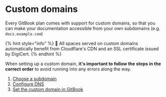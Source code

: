 # Custom domains

Every GitBook plan comes with support for custom domains, so that you can make your documentation accessible from your own subdomains (e.g. `docs.example.com`)

{% hint style="info" %}
🔐 All spaces served on custom domains automatically benefit from Cloudflare's CDN and an SSL certificate issued by DigiCert.
{% endhint %}

When setting up a custom domain, **it's important to follow the steps in the correct order** to avoid running into any errors along the way.

1. [Choose a subdomain](choose-a-subdomain.md)
2. [Configure DNS](dns-configuration.md)
3. [Set the custom domain in GitBook](custom-domain-setup-on-gitbook.md)

